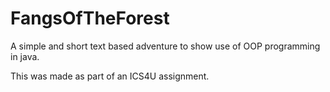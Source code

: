 # FangsOfTheForest
A simple and short text based adventure to show use of OOP programming in java.

This was made as part of an ICS4U assignment.
